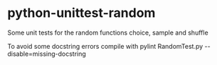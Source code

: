 # python-unittest-random
Some unit tests for the random functions choice, sample and shuffle

To avoid some docstring errors compile with 
pylint RandomTest.py --disable=missing-docstring

